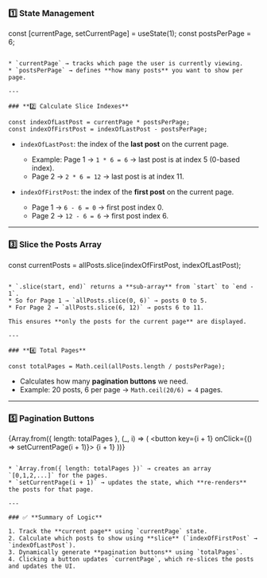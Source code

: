 ### **1️⃣ State Management**

const [currentPage, setCurrentPage] = useState(1);
const postsPerPage = 6;
```

* `currentPage` → tracks which page the user is currently viewing.
* `postsPerPage` → defines **how many posts** you want to show per page.

---

### **2️⃣ Calculate Slice Indexes**

const indexOfLastPost = currentPage * postsPerPage;
const indexOfFirstPost = indexOfLastPost - postsPerPage;
```

* `indexOfLastPost`: the index of the **last post** on the current page.

  * Example: Page 1 → `1 * 6 = 6` → last post is at index 5 (0-based index).
  * Page 2 → `2 * 6 = 12` → last post is at index 11.
* `indexOfFirstPost`: the index of the **first post** on the current page.

  * Page 1 → `6 - 6 = 0` → first post index 0.
  * Page 2 → `12 - 6 = 6` → first post index 6.

---

### **3️⃣ Slice the Posts Array**

const currentPosts = allPosts.slice(indexOfFirstPost, indexOfLastPost);
```

* `.slice(start, end)` returns a **sub-array** from `start` to `end - 1`.
* So for Page 1 → `allPosts.slice(0, 6)` → posts 0 to 5.
* For Page 2 → `allPosts.slice(6, 12)` → posts 6 to 11.

This ensures **only the posts for the current page** are displayed.

---

### **4️⃣ Total Pages**

const totalPages = Math.ceil(allPosts.length / postsPerPage);
```

* Calculates how many **pagination buttons** we need.
* Example: 20 posts, 6 per page → `Math.ceil(20/6) = 4` pages.

---

### **5️⃣ Pagination Buttons**

{Array.from({ length: totalPages }, (_, i) => (
  <button key={i + 1} onClick={() => setCurrentPage(i + 1)}>
    {i + 1}
  </button>
))}
```

* `Array.from({ length: totalPages })` → creates an array `[0,1,2,...]` for the pages.
* `setCurrentPage(i + 1)` → updates the state, which **re-renders** the posts for that page.

---

### ✅ **Summary of Logic**

1. Track the **current page** using `currentPage` state.
2. Calculate which posts to show using **slice** (`indexOfFirstPost` → `indexOfLastPost`).
3. Dynamically generate **pagination buttons** using `totalPages`.
4. Clicking a button updates `currentPage`, which re-slices the posts and updates the UI.